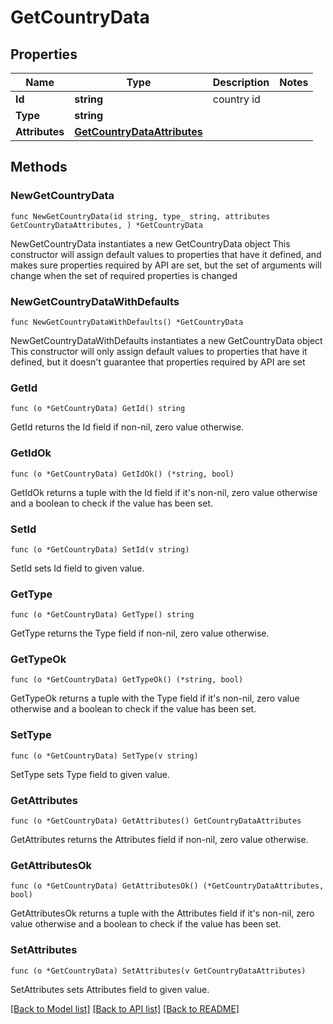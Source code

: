 # GetCountryData

## Properties

Name | Type | Description | Notes
------------ | ------------- | ------------- | -------------
**Id** | **string** | country id | 
**Type** | **string** |  | 
**Attributes** | [**GetCountryDataAttributes**](GetCountryDataAttributes.md) |  | 

## Methods

### NewGetCountryData

`func NewGetCountryData(id string, type_ string, attributes GetCountryDataAttributes, ) *GetCountryData`

NewGetCountryData instantiates a new GetCountryData object
This constructor will assign default values to properties that have it defined,
and makes sure properties required by API are set, but the set of arguments
will change when the set of required properties is changed

### NewGetCountryDataWithDefaults

`func NewGetCountryDataWithDefaults() *GetCountryData`

NewGetCountryDataWithDefaults instantiates a new GetCountryData object
This constructor will only assign default values to properties that have it defined,
but it doesn't guarantee that properties required by API are set

### GetId

`func (o *GetCountryData) GetId() string`

GetId returns the Id field if non-nil, zero value otherwise.

### GetIdOk

`func (o *GetCountryData) GetIdOk() (*string, bool)`

GetIdOk returns a tuple with the Id field if it's non-nil, zero value otherwise
and a boolean to check if the value has been set.

### SetId

`func (o *GetCountryData) SetId(v string)`

SetId sets Id field to given value.


### GetType

`func (o *GetCountryData) GetType() string`

GetType returns the Type field if non-nil, zero value otherwise.

### GetTypeOk

`func (o *GetCountryData) GetTypeOk() (*string, bool)`

GetTypeOk returns a tuple with the Type field if it's non-nil, zero value otherwise
and a boolean to check if the value has been set.

### SetType

`func (o *GetCountryData) SetType(v string)`

SetType sets Type field to given value.


### GetAttributes

`func (o *GetCountryData) GetAttributes() GetCountryDataAttributes`

GetAttributes returns the Attributes field if non-nil, zero value otherwise.

### GetAttributesOk

`func (o *GetCountryData) GetAttributesOk() (*GetCountryDataAttributes, bool)`

GetAttributesOk returns a tuple with the Attributes field if it's non-nil, zero value otherwise
and a boolean to check if the value has been set.

### SetAttributes

`func (o *GetCountryData) SetAttributes(v GetCountryDataAttributes)`

SetAttributes sets Attributes field to given value.



[[Back to Model list]](../README.md#documentation-for-models) [[Back to API list]](../README.md#documentation-for-api-endpoints) [[Back to README]](../README.md)


